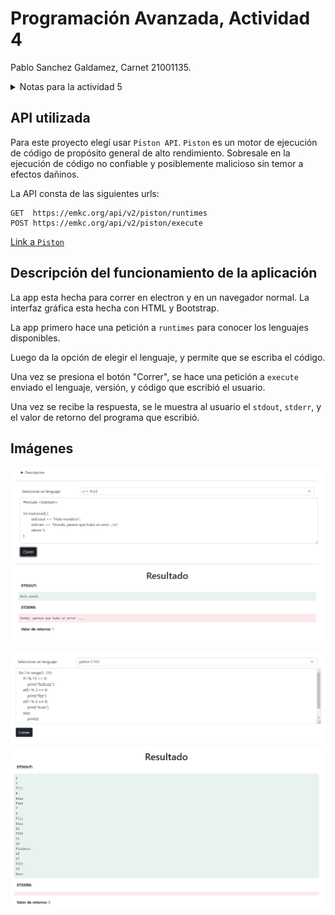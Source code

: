 Programación Avanzada, Actividad 4
==================================

Pablo Sanchez Galdamez, Carnet 21001135.

<details>

<summary>
    Notas para la actividad 5
</summary>

Para crear la base de datos, corra en mysql el script ubicado en
`./scripts/create-db.sql`.

También tiene que crear las variables de entorno:

* `MYSQL_USER`: Con su nombre de usuario de `mysql`.
* `MYSQL_PASSWORD`: Con la contraseña.

Opcionalmente también puede reemplazarlos directamente en el código en
`main.js`:

```
// En la linea 5
const connection = mysql.createConnection({
    host: 'localhost',
    user: process.env["MYSQL_USER"], // eg. "root"
    password: process.env["MYSQL_PASSWORD"], // eg. "toor"
    database: "pa-actividad5"
});
```

</details>

API utilizada
-------------

Para este proyecto elegí usar `Piston API`. `Piston` es un motor de ejecución
de código de propósito general de alto rendimiento. Sobresale en la ejecución
de código no confiable y posiblemente malicioso sin temor a efectos dañinos.

La API consta de las siguientes urls:

```
GET  https://emkc.org/api/v2/piston/runtimes
POST https://emkc.org/api/v2/piston/execute
```

[Link a `Piston`](https://github.com/engineer-man/piston)

Descripción del funcionamiento de la aplicación
-----------------------------------------------

La app esta hecha para correr en electron y en un navegador normal. La interfaz
gráfica esta hecha con HTML y Bootstrap.

La app primero hace una petición a `runtimes` para conocer los lenguajes
disponibles.

Luego da la opción de elegir el lenguaje, y permite que se escriba el código.

Una vez se presiona el botón "Correr", se hace una petición a `execute` enviado
el lenguaje, versión, y código que escribió el usuario.

Una vez se recibe la respuesta, se le muestra al usuario el `stdout`, `stderr`,
y el valor de retorno del programa que escribió.

Imágenes
--------

![](./img/captura1.png)

![](./img/captura2.png)
